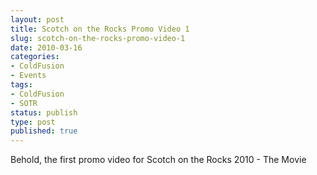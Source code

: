 ```yaml
---
layout: post
title: Scotch on the Rocks Promo Video 1
slug: scotch-on-the-rocks-promo-video-1
date: 2010-03-16
categories:
- ColdFusion
- Events
tags:
- ColdFusion
- SOTR
status: publish
type: post
published: true
---
```

<p>Behold, the first promo video for Scotch on the Rocks 2010 - The Movie</p>
<p><object classid="clsid:d27cdb6e-ae6d-11cf-96b8-444553540000" codebase="http://download.macromedia.com/pub/shockwave/cabs/flash/swflash.cab#version=6,0,40,0"><param name="allowFullScreen" value="true" /><param name="allowscriptaccess" value="always" /><param name="src" value="http://www.youtube.com/v/KcjuxsnTmEA&amp;hl=en_US&amp;fs=1&amp;border=1" /><param name="allowfullscreen" value="true" /><embed type="application/x-shockwave-flash" src="http://www.youtube.com/v/KcjuxsnTmEA&amp;hl=en_US&amp;fs=1&amp;border=1" allowscriptaccess="always" allowfullscreen="true"></embed></object></p>
